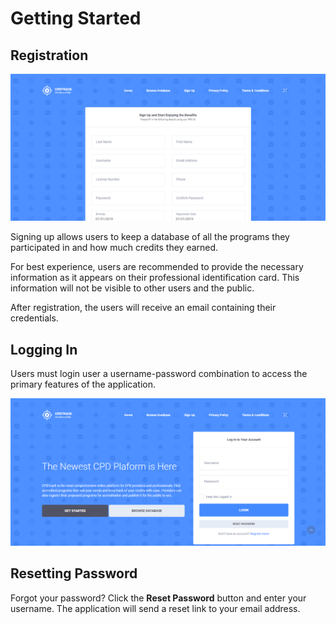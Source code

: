 # Getting Started

## Registration

![](../.gitbook/assets/app-02-register.png)

Signing up allows users to keep a database of all the programs they participated in and how much credits they earned.

For best experience, users are recommended to provide the necessary information as it appears on their professional identification card. This information will not be visible to other users and the public.

After registration, the users will receive an email containing their credentials.

## Logging In

Users must login user a username-password combination to access the primary features of the application.

![](../.gitbook/assets/app-01-home.png)

## Resetting Password

Forgot your password? Click the **Reset Password** button and enter your username. The application will send a reset link to your email address.

